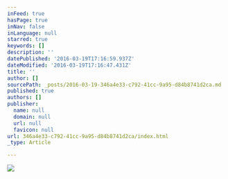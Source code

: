 ```yaml
---
inFeed: true
hasPage: true
inNav: false
inLanguage: null
starred: true
keywords: []
description: ''
datePublished: '2016-03-19T17:16:59.937Z'
dateModified: '2016-03-19T17:16:47.431Z'
title: ''
author: []
sourcePath: _posts/2016-03-19-346a4e33-c792-41cc-9a95-d84b8741d2ca.md
published: true
authors: []
publisher:
  name: null
  domain: null
  url: null
  favicon: null
url: 346a4e33-c792-41cc-9a95-d84b8741d2ca/index.html
_type: Article

---
```

![](https://the-grid-user-content.s3-us-west-2.amazonaws.com/5c2ee9fd-4d1c-451e-bb08-69b73ce526da.png)